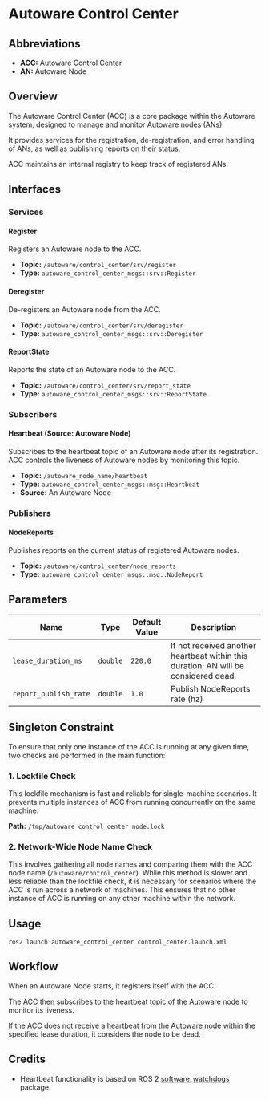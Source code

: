 # Autoware Control Center

## Abbreviations

- **ACC:** Autoware Control Center
- **AN:** Autoware Node

## Overview

The Autoware Control Center (ACC) is a core package within the Autoware system, designed to manage and monitor Autoware
nodes (ANs).

It provides services for the registration, de-registration, and error handling of ANs, as well as publishing reports on
their status.

ACC maintains an internal registry to keep track of registered ANs.

## Interfaces

### Services

#### Register

Registers an Autoware node to the ACC.

- **Topic:** `/autoware/control_center/srv/register`
- **Type:** `autoware_control_center_msgs::srv::Register`

#### Deregister

De-registers an Autoware node from the ACC.

- **Topic:** `/autoware/control_center/srv/deregister`
- **Type:** `autoware_control_center_msgs::srv::Deregister`

#### ReportState

Reports the state of an Autoware node to the ACC.

- **Topic:** `/autoware/control_center/srv/report_state`
- **Type:** `autoware_control_center_msgs::srv::ReportState`

### Subscribers

#### Heartbeat (**Source:** Autoware Node)

Subscribes to the heartbeat topic of an Autoware node after its registration.
ACC controls the liveness of Autoware nodes by monitoring this topic.

- **Topic:** `/autoware_node_name/heartbeat`
- **Type:** `autoware_control_center_msgs::msg::Heartbeat`
- **Source:** An Autoware Node

### Publishers

#### NodeReports

Publishes reports on the current status of registered Autoware nodes.

- **Topic:** `/autoware/control_center/node_reports`
- **Type:** `autoware_control_center_msgs::msg::NodeReport`

## Parameters

| Name                  | Type     | Default Value | Description                                                                         |
| --------------------- | -------- | ------------- | ----------------------------------------------------------------------------------- |
| `lease_duration_ms`   | `double` | `220.0`       | If not received another heartbeat within this duration, AN will be considered dead. |
| `report_publish_rate` | `double` | `1.0`         | Publish NodeReports rate (hz)                                                       |

## Singleton Constraint

To ensure that only one instance of the ACC is running at any given time, two checks are performed in the main function:

### 1. Lockfile Check

This lockfile mechanism is fast and reliable for single-machine scenarios.
It prevents multiple instances of ACC from running concurrently on the same machine.

**Path:** `/tmp/autoware_control_center_node.lock`

### 2. Network-Wide Node Name Check

This involves gathering all node names and comparing them with the ACC node name (`/autoware/control_center`).
While this method is slower and less reliable than the lockfile check,
it is necessary for scenarios where the ACC is run across a network of machines.
This ensures that no other instance of ACC is running on any other machine within the network.

## Usage

`ros2 launch autoware_control_center control_center.launch.xml`

## Workflow

When an Autoware Node starts, it registers itself with the ACC.

The ACC then subscribes to the heartbeat topic of the Autoware node to monitor its liveness.

If the ACC does not receive a heartbeat from the Autoware node within the specified lease duration,
it considers the node to be dead.

## Credits

- Heartbeat functionality is based on ROS 2 [software_watchdogs](https://github.com/ros-safety/software_watchdogs)
  package.
